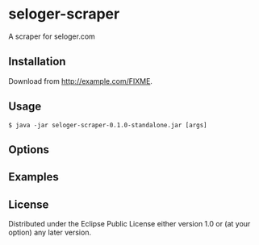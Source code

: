 # seloger-scraper

A scraper for seloger.com

## Installation

Download from http://example.com/FIXME.

## Usage

    $ java -jar seloger-scraper-0.1.0-standalone.jar [args]

## Options

## Examples

## License

Distributed under the Eclipse Public License either version 1.0 or (at
your option) any later version.
